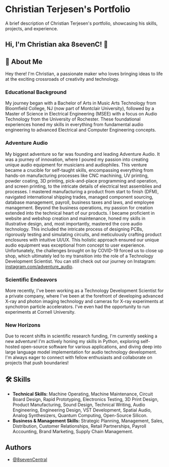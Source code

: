 # Christian Terjesen's Portfolio

A brief description of Christian Terjesen's portfolio, showcasing his skills, projects, and experience.

## Hi, I'm Christian aka 8sevenC! 👋

## 🚀 About Me

Hey there! I'm Christian, a passionate maker who loves bringing ideas to life at the exciting crossroads of creativity and technology.

### Educational Background
My journey began with a Bachelor of Arts in Music Arts Technology from Bloomfield College, NJ (now part of Montclair University), followed by a Master of Science in Electrical Engineering (MSEE) with a focus on Audio Technology from the University of Rochester. These foundational experiences honed my skills in everything from fundamental audio engineering to advanced Electrical and Computer Engineering concepts.

### Adventure Audio
My biggest adventure so far was founding and leading Adventure Audio. It was a journey of innovation, where I poured my passion into creating unique audio equipment for musicians and audiophiles. This venture became a crucible for self-taught skills, encompassing everything from hands-on manufacturing processes like CNC machining, UV printing, powder coating, 3D printing, pick-and-place programming and operation, and screen printing, to the intricate details of electrical test assemblies and processes. I mastered manufacturing a product from start to finish (DFM), navigated international shipping trades, managed component sourcing, database management, payroll, business taxes and laws, and employee management. Beyond the business operations, my passion for creation extended into the technical heart of our products. I became proficient in website and webshop creation and maintenance, honed my skills in illustrative design, and, most importantly, mastered the core audio technology. This included the intricate process of designing PCBs, rigorously testing and simulating circuits, and meticulously crafting product enclosures with intuitive UI/UX. This holistic approach ensured our unique audio equipment was exceptional from concept to user experience. Unfortunately, the challenges brought on by COVID-19 forced us to close up shop, which ultimately led to my transition into the role of a Technology Development Scientist. You can still check out our journey on Instagram: [instagram.com/adventure_audio](https://instagram.com/adventure_audio).

### Scientific Endeavors
More recently, I've been working as a Technology Development Scientist for a private company, where I've been at the forefront of developing advanced X-ray and photon imaging technology and cameras for X-ray experiments at synchotron particle accelerators. I've even had the opportunity to run experiments at Cornell University.

### New Horizons
Due to recent shifts in scientific research funding, I'm currently seeking a new adventure! I'm actively honing my skills in Python, exploring self-hosted open-source software for various applications, and diving deep into large language model implementation for audio technology development. I'm always eager to connect with fellow enthusiasts and collaborate on projects that push boundaries!

## 🛠 Skills

*   **Technical Skills:** Machine Operating, Machine Maintenance, Circuit Board Design, Rapid Prototyping, Electronics Testing, 3D Print Design, Product Manufacturing, Sound Design, Technical Writing, Audio Engineering, Engineering Design, VST Development, Spatial Audio, Analog Synthesizers, Quantum Computing, Open-Source Silicon.
*   **Business & Management Skills:** Strategic Planning, Management, Sales, Distribution, Customer Relationships, Retail Partnerships, Payroll Accounting, Brand Marketing, Supply Chain Management.


## Authors

- [@8sevenCentral](https://www.github.com/8sevenCentral)
